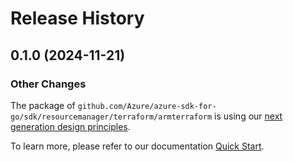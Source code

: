 # Release History

## 0.1.0 (2024-11-21)
### Other Changes

The package of `github.com/Azure/azure-sdk-for-go/sdk/resourcemanager/terraform/armterraform` is using our [next generation design principles](https://azure.github.io/azure-sdk/general_introduction.html).

To learn more, please refer to our documentation [Quick Start](https://aka.ms/azsdk/go/mgmt).
